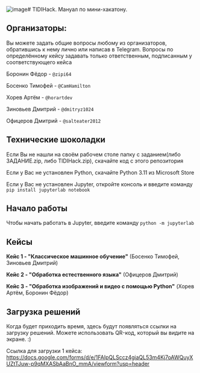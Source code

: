 ![image](https://github.com/user-attachments/assets/50c08acf-81f7-4f17-836b-c58628f4035d)# TIDIHack. Мануал по мини-хакатону.


## Организаторы:


Вы можете задать общие вопросы любому из организаторов, обратившись к нему лично или написав в Telegram. Вопросы по определённому кейсу задавать только ответственным, подписанным у соответствующего кейса


Боронин Фёдор - `@zipi64`


Босенко Тимофей - `@CamHamilton`


Хорев Артём - `@horartdev`


Зиновьев Дмитрий - `@dmitryz1024`


Офицеров Дмитрий - `@salteater2012`


## Технические шоколадки


Если Вы не нашли на своём рабочем столе папку с заданием(либо ЗАДАНИЕ.zip, либо TIDIHack.zip), скачайте код с этого репозитория


Если у Вас не установлен Python, скачайте Python 3.11 из Microsoft Store


Если у Вас не установлен Jupyter, откройте консоль и введите команду `pip install jupyterlab notebook` 



## Начало работы


Чтобы начать работать в Jupyter, введите команду `python -m jupyterlab`


## Кейсы


**Кейс 1 - "Классическое машинное обучение"** (Босенко Тимофей, Зиновьев Дмитрий)


**Кейс 2 - "Обработка естественного языка"** (Офицеров Дмитрий)


**Кейс 3 - "Обработка изображений и видео с помощью Python"** (Хорев Артём, Боронин Фёдор)


## Загрузка решений


Когда будет приходить время, здесь будут появляться ссылки на загрузку решений. Можете использовать QR-код, который вы видите на экране. :)


Ссылка для загрузки 1 кейса: https://docs.google.com/forms/d/e/1FAIpQLSccz4giaQL53m4Kj7oAWQuyXUZtTJuw-p9qMXASbAaBnO_mmA/viewform?usp=header
